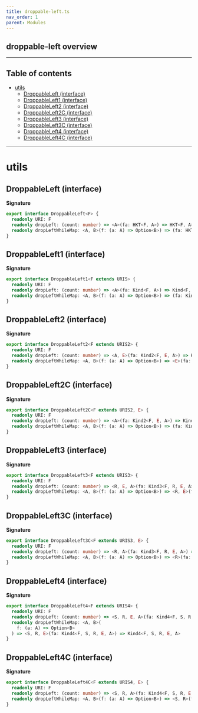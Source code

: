 ```yaml
---
title: droppable-left.ts
nav_order: 1
parent: Modules
---
```


## droppable-left overview

---

<h2 class="text-delta">Table of contents</h2>

- [utils](#utils)
  - [DroppableLeft (interface)](#droppableleft-interface)
  - [DroppableLeft1 (interface)](#droppableleft1-interface)
  - [DroppableLeft2 (interface)](#droppableleft2-interface)
  - [DroppableLeft2C (interface)](#droppableleft2c-interface)
  - [DroppableLeft3 (interface)](#droppableleft3-interface)
  - [DroppableLeft3C (interface)](#droppableleft3c-interface)
  - [DroppableLeft4 (interface)](#droppableleft4-interface)
  - [DroppableLeft4C (interface)](#droppableleft4c-interface)

---

# utils

## DroppableLeft (interface)

**Signature**

```ts
export interface DroppableLeft<F> {
  readonly URI: F
  readonly dropLeft: (count: number) => <A>(fa: HKT<F, A>) => HKT<F, A>
  readonly dropLeftWhileMap: <A, B>(f: (a: A) => Option<B>) => (fa: HKT<F, A>) => HKT<F, A>
}
```

## DroppableLeft1 (interface)

**Signature**

```ts
export interface DroppableLeft1<F extends URIS> {
  readonly URI: F
  readonly dropLeft: (count: number) => <A>(fa: Kind<F, A>) => Kind<F, A>
  readonly dropLeftWhileMap: <A, B>(f: (a: A) => Option<B>) => (fa: Kind<F, A>) => Kind<F, A>
}
```

## DroppableLeft2 (interface)

**Signature**

```ts
export interface DroppableLeft2<F extends URIS2> {
  readonly URI: F
  readonly dropLeft: (count: number) => <A, E>(fa: Kind2<F, E, A>) => Kind2<F, E, A>
  readonly dropLeftWhileMap: <A, B>(f: (a: A) => Option<B>) => <E>(fa: Kind2<F, E, A>) => Kind2<F, E, A>
}
```

## DroppableLeft2C (interface)

**Signature**

```ts
export interface DroppableLeft2C<F extends URIS2, E> {
  readonly URI: F
  readonly dropLeft: (count: number) => <A>(fa: Kind2<F, E, A>) => Kind2<F, E, A>
  readonly dropLeftWhileMap: <A, B>(f: (a: A) => Option<B>) => (fa: Kind2<F, E, A>) => Kind2<F, E, A>
}
```

## DroppableLeft3 (interface)

**Signature**

```ts
export interface DroppableLeft3<F extends URIS3> {
  readonly URI: F
  readonly dropLeft: (count: number) => <R, E, A>(fa: Kind3<F, R, E, A>) => Kind3<F, R, E, A>
  readonly dropLeftWhileMap: <A, B>(f: (a: A) => Option<B>) => <R, E>(fa: Kind3<F, R, E, A>) => Kind3<F, R, E, A>
}
```

## DroppableLeft3C (interface)

**Signature**

```ts
export interface DroppableLeft3C<F extends URIS3, E> {
  readonly URI: F
  readonly dropLeft: (count: number) => <R, A>(fa: Kind3<F, R, E, A>) => Kind3<F, R, E, A>
  readonly dropLeftWhileMap: <A, B>(f: (a: A) => Option<B>) => <R>(fa: Kind3<F, R, E, A>) => Kind3<F, R, E, A>
}
```

## DroppableLeft4 (interface)

**Signature**

```ts
export interface DroppableLeft4<F extends URIS4> {
  readonly URI: F
  readonly dropLeft: (count: number) => <S, R, E, A>(fa: Kind4<F, S, R, E, A>) => Kind4<F, S, R, E, A>
  readonly dropLeftWhileMap: <A, B>(
    f: (a: A) => Option<B>
  ) => <S, R, E>(fa: Kind4<F, S, R, E, A>) => Kind4<F, S, R, E, A>
}
```

## DroppableLeft4C (interface)

**Signature**

```ts
export interface DroppableLeft4C<F extends URIS4, E> {
  readonly URI: F
  readonly dropLeft: (count: number) => <S, R, A>(fa: Kind4<F, S, R, E, A>) => Kind4<F, S, R, E, A>
  readonly dropLeftWhileMap: <A, B>(f: (a: A) => Option<B>) => <S, R>(fa: Kind4<F, S, R, E, A>) => Kind4<F, S, R, E, A>
}
```
